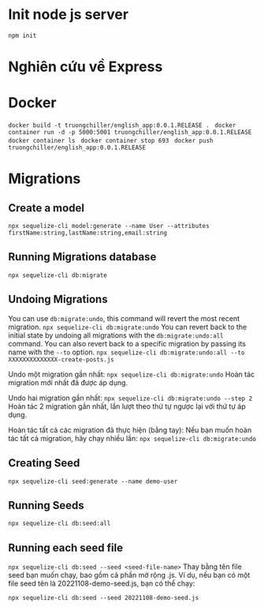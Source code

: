 # Init node js server
```npm init  ```
# Nghiên cứu về Express

# Docker
```docker build -t truongchiller/english_app:0.0.1.RELEASE . ```
```docker container run -d -p 5000:5001 truongchiller/english_app:0.0.1.RELEASE  ```
```docker container ls ```
```docker container stop 693 ```
```docker push truongchiller/english_app:0.0.1.RELEASE ```

# Migrations

## Create a model
`npx sequelize-cli model:generate --name User --attributes firstName:string,lastName:string,email:string`

## Running Migrations database
```npx sequelize-cli db:migrate```

## Undoing Migrations
You can use `db:migrate:undo`, this command will revert the most recent migration.
`npx sequelize-cli db:migrate:undo`
You can revert back to the initial state by undoing all migrations with the `db:migrate:undo:all` command. You can also revert back to a specific migration by passing its name with the `--to` option.
`npx sequelize-cli db:migrate:undo:all --to XXXXXXXXXXXXXX-create-posts.js`

Undo một migration gần nhất:
`npx sequelize-cli db:migrate:undo`
Hoàn tác migration mới nhất đã được áp dụng.

Undo hai migration gần nhất:
`npx sequelize-cli db:migrate:undo --step 2`
Hoàn tác 2 migration gần nhất, lần lượt theo thứ tự ngược lại với thứ tự áp dụng.

Hoàn tác tất cả các migration đã thực hiện (bằng tay): Nếu bạn muốn hoàn tác tất cả migration, hãy chạy nhiều lần:
`npx sequelize-cli db:migrate:undo`


## Creating Seed

`npx sequelize-cli seed:generate --name demo-user`

## Running Seeds
`npx sequelize-cli db:seed:all`
 
## Running each seed file
`npx sequelize-cli db:seed --seed <seed-file-name>`
Thay <seed-file-name> bằng tên file seed bạn muốn chạy, bao gồm cả phần mở rộng .js. Ví dụ, nếu bạn có một file seed tên là 20221108-demo-seed.js, bạn có thể chạy:

`npx sequelize-cli db:seed --seed 20221108-demo-seed.js`